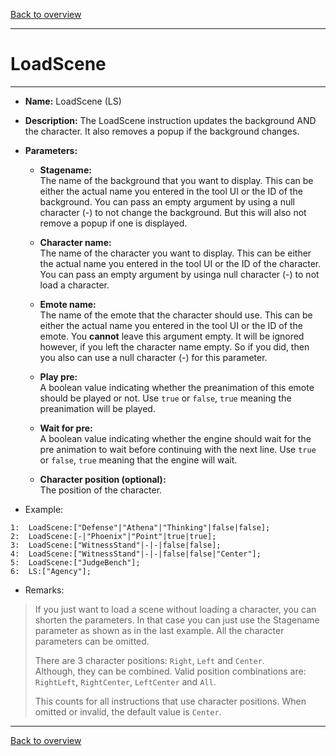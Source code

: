 [Back to overview](index.md)

---
# LoadScene
---
- **Name:** LoadScene (LS)
- **Description:** The LoadScene instruction updates the background AND the character. It also removes a popup if the background changes.
- **Parameters:**
  - **Stagename:**  
    The name of the background that you want to display. This can be either the actual name you entered in the tool UI or the ID of the background.
    You can pass an empty argument by using a null character (-) to not change the background. But this will also not remove a popup if one is displayed.

  - **Character name:**  
    The name of the character you want to display. This can be either the actual name you entered in the tool UI or the ID of the character.
    You can pass an empty argument by usinga  null character (-) to not load a character.

  - **Emote name:**  
    The name of the emote that the character should use. This can be either the actual name you entered in the tool UI or the ID of the emote.
    You **cannot** leave this argument empty. It will be ignored however, if you left the character name empty. So if you did, then you also can use a null character (-) for this 	parameter.

  - **Play pre:**  
    A boolean value indicating whether the preanimation of this emote should be played or not. Use `true` or `false`, `true` meaning the preanimation will be played.

  - **Wait for pre:**  
    A boolean value indicating whether the engine should wait for the pre animation to wait before continuing with the next line. Use `true` or `false`, `true` meaning that the engine will wait.

  - **Character position (optional):**  
    The position of the character.

- Example:
```
1:  LoadScene:["Defense"|"Athena"|"Thinking"|false|false];
2:  LoadScene:[-|"Phoenix"|"Point"|true|true];
3:  LoadScene:["WitnessStand"|-|-|false|false];
4:  LoadScene:["WitnessStand"|-|-|false|false|"Center"];
5:  LoadScene:["JudgeBench"];
6:  LS:["Agency"];
```
- Remarks:
> If you just want to load a scene without loading a character, you can shorten the parameters. In that case you can just use the Stagename parameter as shown as in the last example. All the character parameters can be omitted.
> 
> There are 3 character positions: `Right`, `Left` and `Center`.  
> Although, they can be combined. Valid position combinations are: `RightLeft`, `RightCenter`, `LeftCenter` and `All`.
> 
> This counts for all instructions that use character positions. When omitted or invalid, the default value is `Center`.

---
[Back to overview](index.md)
